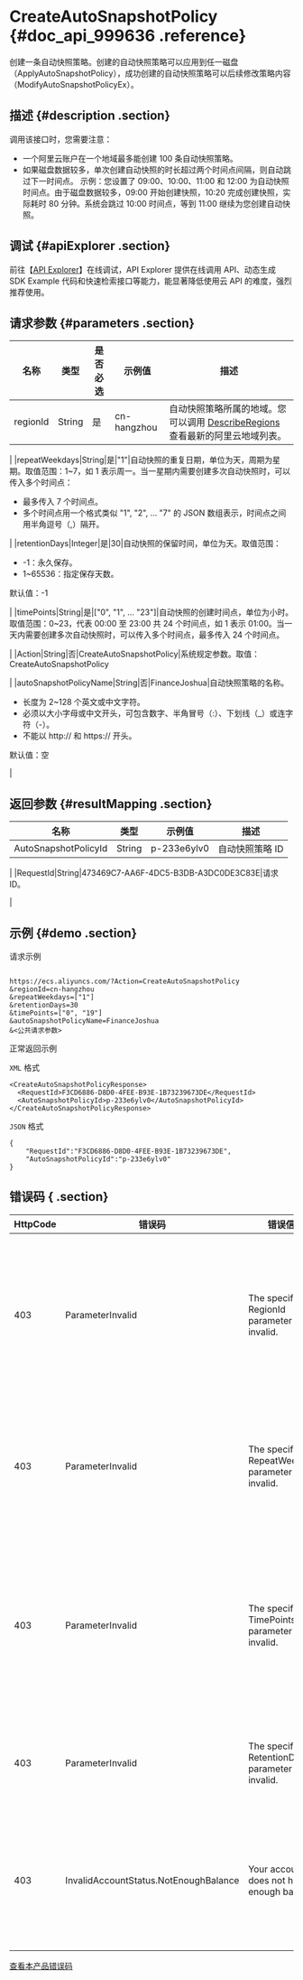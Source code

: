 # CreateAutoSnapshotPolicy {#doc_api_999636 .reference}

创建一条自动快照策略。创建的自动快照策略可以应用到任一磁盘（ApplyAutoSnapshotPolicy），成功创建的自动快照策略可以后续修改策略内容（ModifyAutoSnapshotPolicyEx）。

## 描述 {#description .section}

调用该接口时，您需要注意：

-   一个阿里云账户在一个地域最多能创建 100 条自动快照策略。
-   如果磁盘数据较多，单次创建自动快照的时长超过两个时间点间隔，则自动跳过下一时间点。 示例：您设置了 09:00、10:00、11:00 和 12:00 为自动快照时间点。由于磁盘数据较多，09:00 开始创建快照，10:20 完成创建快照，实际耗时 80 分钟。系统会跳过 10:00 时间点，等到 11:00 继续为您创建自动快照。

## 调试 {#apiExplorer .section}

前往【[API Explorer](https://api.aliyun.com/#product=Ecs&api=CreateAutoSnapshotPolicy)】在线调试，API Explorer 提供在线调用 API、动态生成 SDK Example 代码和快速检索接口等能力，能显著降低使用云 API 的难度，强烈推荐使用。

## 请求参数 {#parameters .section}

|名称|类型|是否必选|示例值|描述|
|--|--|----|---|--|
|regionId|String|是|cn-hangzhou|自动快照策略所属的地域。您可以调用 [DescribeRegions](~~25609~~) 查看最新的阿里云地域列表。

 |
|repeatWeekdays|String|是|"1"|自动快照的重复日期，单位为天，周期为星期。取值范围：1~7，如 1 表示周一。当一星期内需要创建多次自动快照时，可以传入多个时间点：

 -   最多传入 7 个时间点。
-   多个时间点用一个格式类似 "1", "2", … "7" 的 JSON 数组表示，时间点之间用半角逗号（,）隔开。

 |
|retentionDays|Integer|是|30|自动快照的保留时间，单位为天。取值范围：

 -   -1：永久保存。
-   1~65536：指定保存天数。

 默认值：-1

 |
|timePoints|String|是|\["0", "1", … "23"\]|自动快照的创建时间点，单位为小时。取值范围：0~23，代表 00:00 至 23:00 共 24 个时间点，如 1 表示 01:00。当一天内需要创建多次自动快照时，可以传入多个时间点，最多传入 24 个时间点。

 |
|Action|String|否|CreateAutoSnapshotPolicy|系统规定参数。取值：CreateAutoSnapshotPolicy

 |
|autoSnapshotPolicyName|String|否|FinanceJoshua|自动快照策略的名称。

 -   长度为 2~128 个英文或中文字符。
-   必须以大小字母或中文开头，可包含数字、半角冒号（:）、下划线（\_）或连字符（-）。
-   不能以 http:// 和 https:// 开头。

 默认值：空

 |

## 返回参数 {#resultMapping .section}

|名称|类型|示例值|描述|
|--|--|---|--|
|AutoSnapshotPolicyId|String|p-233e6ylv0|自动快照策略 ID

 |
|RequestId|String|473469C7-AA6F-4DC5-B3DB-A3DC0DE3C83E|请求 ID。

 |

## 示例 {#demo .section}

请求示例

``` {#request_demo}

https://ecs.aliyuncs.com/?Action=CreateAutoSnapshotPolicy
&regionId=cn-hangzhou
&repeatWeekdays=["1"]
&retentionDays=30
&timePoints=["0", "19"]
&autoSnapshotPolicyName=FinanceJoshua
&<公共请求参数>

```

正常返回示例

`XML` 格式

``` {#xml_return_success_demo}
<CreateAutoSnapshotPolicyResponse>
  <RequestId>F3CD6886-D8D0-4FEE-B93E-1B73239673DE</RequestId>
  <AutoSnapshotPolicyId>p-233e6ylv0</AutoSnapshotPolicyId>
</CreateAutoSnapshotPolicyResponse>

```

`JSON` 格式

``` {#json_return_success_demo}
{
	"RequestId":"F3CD6886-D8D0-4FEE-B93E-1B73239673DE",
	"AutoSnapshotPolicyId":"p-233e6ylv0"
}
```

## 错误码 { .section}

|HttpCode|错误码|错误信息|描述|
|--------|---|----|--|
|403|ParameterInvalid|The specified RegionId parameter is invalid.|指定的地域 ID 无效，请您检查该地域是否正确。|
|403|ParameterInvalid|The specified RepeatWeekDays parameter is invalid.|指定的日期无效，请您检查该日期是否正确。|
|403|ParameterInvalid|The specified TimePoints parameter is invalid.|指定的时间点不合法，请您查看该时间点是否填写正确。|
|403|ParameterInvalid|The specified RetentionDays parameter is invalid.|指定的保持天数 ID 不合法。|
|403|InvalidAccountStatus.NotEnoughBalance|Your account does not have enough balance.|账号余额不足，请您先充值再进行该操作。|

[查看本产品错误码](https://error-center.aliyun.com/status/product/Ecs)

